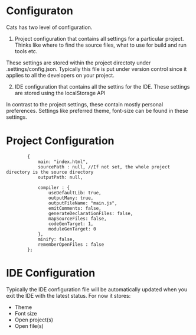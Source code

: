 Configuraton
============
Cats has two level of configuration.

1) Project configuration that contains all settings for a particular project. Thinks 
like where to find the source files, what to use for build and run tools etc.

These settings are stored within the project directoty under .settings/config.json.
Typically this file is put under version control since it applies to all the developers on your 
project.

2) IDE configuration that contains all the settins for the IDE. 
These settings are stored using the localStorage API

In contrast to the project settings, these contain mostly personal preferences. 
Settings like preferred theme, font-size can be found in these settings. 


Project Configuration
=====================

			{	
				main: "index.html",
				sourcePath : null, //If not set, the whole project directory is the source directory
				outputPath: null,

				compiler : {
					useDefaultLib: true,
					outputMany: true,
					outputFileName: "main.js",
					emitComments: false,
					generateDeclarationFiles: false,
					mapSourceFiles: false,
        			codeGenTarget: 1,
        			moduleGenTarget: 0
				},
				minify: false,
				rememberOpenFiles : false
			};


IDE Configuration
==================
Typically the IDE configuration file will be automatically updated when you exit the IDE with the latest status. For now it stores:
- Theme
- Font size
- Open project(s)
- Open file(s)

